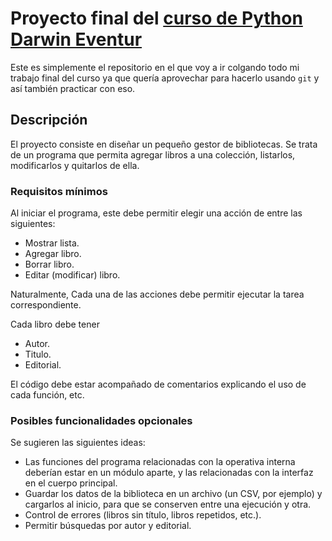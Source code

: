 # Proyecto final del [curso de Python Darwin Eventur](http://www.darwineventur.com/2017/06/python-para-la-ingenieria-y-la-ciencia-online.html)
Este es simplemente el repositorio en el que voy a ir colgando todo mi trabajo final del curso ya que quería aprovechar para hacerlo usando `git` y así también practicar con eso.

## Descripción
El proyecto consiste en diseñar un pequeño gestor de bibliotecas. Se trata de un programa que permita agregar libros a una colección, listarlos, modificarlos y quitarlos de ella.

### Requisitos mínimos
Al iniciar el programa, este debe permitir elegir una acción de entre las siguientes:

-   Mostrar lista.
-   Agregar libro.
-   Borrar libro.
-   Editar (modificar) libro.

Naturalmente, Cada una de las acciones debe permitir ejecutar la tarea correspondiente.

Cada libro debe tener

-   Autor.
-   Titulo.
-   Editorial.

El código debe estar acompañado de comentarios explicando el uso de cada función, etc.

### Posibles funcionalidades opcionales
Se sugieren las siguientes ideas:

-   Las funciones del programa relacionadas con la operativa interna deberían estar en un módulo aparte, y las relacionadas con la interfaz en el cuerpo principal.
-   Guardar los datos de la biblioteca en un archivo (un CSV, por ejemplo) y cargarlos al inicio, para que se conserven entre una ejecución y otra.
-   Control de errores (libros sin título, libros repetidos, etc.).
-   Permitir búsquedas por autor y editorial.
